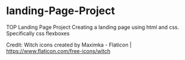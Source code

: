 # landing-Page-Project

TOP Landing Page Project
Creating a landing page using html and css. Specifically css flexboxes

Credit:
Witch icons created by Maximka - Flaticon | https://www.flaticon.com/free-icons/witch